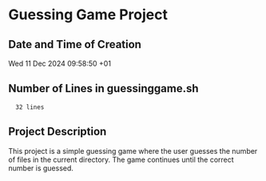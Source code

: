 # Guessing Game Project

## Date and Time of Creation
Wed 11 Dec 2024 09:58:50 +01

## Number of Lines in guessinggame.sh
      32 lines

## Project Description
This project is a simple guessing game where the user guesses the number of files in the current directory. The game continues until the correct number is guessed.
